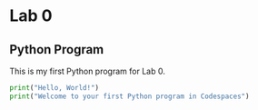 # Lab 0

## Python Program
This is my first Python program for Lab 0.

```python
print("Hello, World!")
print("Welcome to your first Python program in Codespaces")
